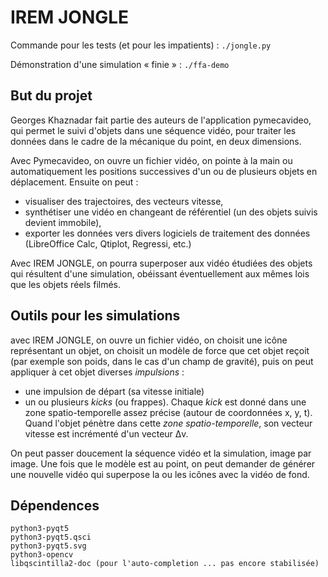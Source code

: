 # IREM JONGLE #

Commande pour les tests (et pour les impatients) : `./jongle.py`

Démonstration d'une simulation « finie » : `./ffa-demo`

## But du projet ##

Georges Khaznadar fait partie des auteurs de l'application pymecavideo,
qui permet le suivi d'objets dans une séquence vidéo, pour traiter les données
dans le cadre de la mécanique du point, en deux dimensions.

Avec Pymecavideo, on ouvre un fichier vidéo, on pointe à la main ou
automatiquement les positions successives d'un ou de plusieurs objets
en déplacement. Ensuite on peut :

  * visualiser des trajectoires, des vecteurs vitesse,
  * synthétiser une vidéo en changeant de référentiel (un des objets suivis devient immobile),
  * exporter les données vers divers logiciels de traitement des données (LibreOffice Calc, Qtiplot, Regressi, etc.)
	
Avec IREM JONGLE, on pourra superposer aux vidéo étudiées des objets qui
résultent d'une simulation, obéissant éventuellement aux mêmes lois que
les objets réels filmés.

## Outils pour les simulations ##

avec IREM JONGLE, on ouvre un fichier vidéo, on choisit une icône représentant
un objet, on choisit un modèle de force que cet objet reçoit (par exemple
son poids, dans le cas d'un champ de gravité), puis on peut appliquer à
cet objet diverses *impulsions* :

  * une impulsion de départ (sa vitesse initiale)
  * un ou plusieurs *kicks* (ou frappes). Chaque *kick* est donné dans une zone spatio-temporelle assez précise (autour de coordonnées x, y, t). Quand l'objet pénètre dans cette *zone spatio-temporelle*, son vecteur vitesse est incrémenté d'un vecteur Δv.
	
On peut passer doucement la séquence vidéo et la simulation, image par image.
Une fois que le modèle est au point, on peut demander de générer une nouvelle
vidéo qui superpose la ou les icônes avec la vidéo de fond.

## Dépendences ##
    python3-pyqt5
    python3-pyqt5.qsci
	python3-pyqt5.svg
    python3-opencv
	libqscintilla2-doc (pour l'auto-completion ... pas encore stabilisée)
